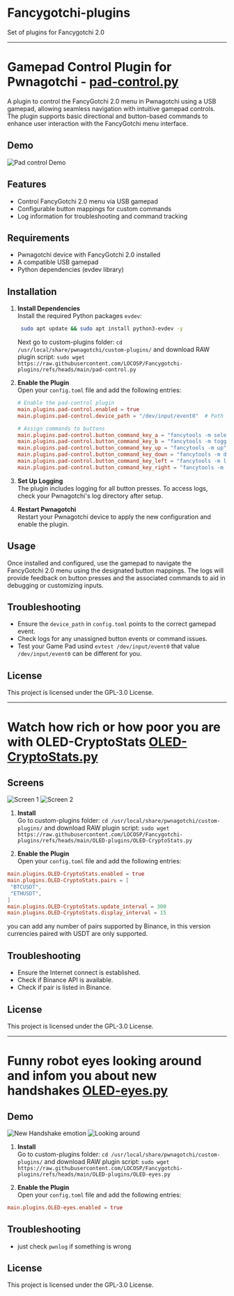 # Fancygotchi-plugins
Set of plugins for Fancygotchi 2.0

---------------------------------------------

# Gamepad Control Plugin for Pwnagotchi - [pad-control.py](https://github.com/LOCOSP/Fancygotchi-plugins/blob/main/pad-control.py)

A plugin to control the FancyGotchi 2.0 menu in Pwnagotchi using a USB gamepad, allowing seamless navigation with intuitive gamepad controls. The plugin supports basic directional and button-based commands to enhance user interaction with the FancyGotchi menu interface.

## Demo

![Pad control Demo](/demo/pad-control-demo.gif "Demo")

## Features

- Control FancyGotchi 2.0 menu via USB gamepad
- Configurable button mappings for custom commands
- Log information for troubleshooting and command tracking

## Requirements

- Pwnagotchi device with FancyGotchi 2.0 installed
- A compatible USB gamepad
- Python dependencies (evdev library)

## Installation

1. **Install Dependencies**  
  Install the required Python packages `evdev`:
   ```bash
    sudo apt update && sudo apt install python3-evdev -y
   ```
    Next go to custom-plugins folder:
    `cd /usr/local/share/pwnagotchi/custom-plugins/`
    and download RAW plugin script:
    `sudo wget https://raw.githubusercontent.com/LOCOSP/Fancygotchi-plugins/refs/heads/main/pad-control.py`

2. **Enable the Plugin**  
   Open your `config.toml` file and add the following entries:
   ```toml
   # Enable the pad-control plugin
   main.plugins.pad-control.enabled = true
   main.plugins.pad-control.device_path = "/dev/input/event0"  # Path to the gamepad device

   # Assign commands to buttons
   main.plugins.pad-control.button_command_key_a = "fancytools -m select"
   main.plugins.pad-control.button_command_key_b = "fancytools -m toggle"
   main.plugins.pad-control.button_command_key_up = "fancytools -m up"
   main.plugins.pad-control.button_command_key_down = "fancytools -m down"
   main.plugins.pad-control.button_command_key_left = "fancytools -m left"
   main.plugins.pad-control.button_command_key_right = "fancytools -m right"
   ```

3. **Set Up Logging**  
   The plugin includes logging for all button presses. To access logs, check your Pwnagotchi's log directory after setup.

4. **Restart Pwnagotchi**  
   Restart your Pwnagotchi device to apply the new configuration and enable the plugin.

## Usage

Once installed and configured, use the gamepad to navigate the FancyGotchi 2.0 menu using the designated button mappings. The logs will provide feedback on button presses and the associated commands to aid in debugging or customizing inputs.

## Troubleshooting

- Ensure the `device_path` in `config.toml` points to the correct gamepad event.
- Check logs for any unassigned button events or command issues.
- Test your Game Pad usind `evtest /dev/input/event0` that value `/dev/input/event0` can be different for you.

## License

This project is licensed under the GPL-3.0 License.

----------------------------------------------------



# Watch how rich or how poor you are with OLED-CryptoStats [OLED-CryptoStats.py](https://github.com/LOCOSP/Fancygotchi-plugins/blob/main/OLED-plugins/OLED-CryptoStats.py)

## Screens

![Screen 1](demo/OLEDCryptoStats01.png "Screen 1")
![Screen 2](demo/OLEDCryptoStats02.png "Screen 2")

1. **Install**  
   Go to custom-plugins folder:
    `cd /usr/local/share/pwnagotchi/custom-plugins/`
    and download RAW plugin script:
    `sudo wget https://raw.githubusercontent.com/LOCOSP/Fancygotchi-plugins/refs/heads/main/OLED-plugins/OLED-CryptoStats.py`


2. **Enable the Plugin**  
   Open your `config.toml` file and add the following entries:
```toml
main.plugins.OLED-CryptoStats.enabled = true
main.plugins.OLED-CryptoStats.pairs = [
 "BTCUSDT",
 "ETHUSDT",
]
main.plugins.OLED-CryptoStats.update_interval = 300
main.plugins.OLED-CryptoStats.display_interval = 15
```
you can add any number of pairs supported by Binance, in this version currencies paired with USDT are only supported.

## Troubleshooting

- Ensure the Internet connect is established.
- Check if Binance API is available.
- Check if pair is listed in Binance.

## License

This project is licensed under the GPL-3.0 License.

----------------------------------------------------



# Funny robot eyes looking around and infom you about new handshakes [OLED-eyes.py](https://github.com/LOCOSP/Fancygotchi-plugins/blob/main/OLED-plugins/OLED-eyes.py)

## Demo

![New Handshake emotion](/demo/handshake.gif "Demo")
![Looking around](/demo/lookAround.gif "Demo")



1. **Install**  
   Go to custom-plugins folder:
    `cd /usr/local/share/pwnagotchi/custom-plugins/`
    and download RAW plugin script:
    `sudo wget https://raw.githubusercontent.com/LOCOSP/Fancygotchi-plugins/refs/heads/main/OLED-plugins/OLED-eyes.py`


2. **Enable the Plugin**  
   Open your `config.toml` file and add the following entries:

```toml
main.plugins.OLED-eyes.enabled = true
```


## Troubleshooting

- just check `pwnlog` if something is wrong

## License

This project is licensed under the GPL-3.0 License.

